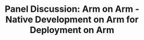 ---
categories:
- bkk19
description: Arm on Arm means different things to different people, companies and
  markets. &nbsp; Experts from Arm, Linaro, and Marvell will discuss what Arm on Arm
  means to them, what has been achieved and what is left to do.<br><br><br>
image:
  featured: 'true'
  path: /assets/images/featured-images/bkk19/BKK19-312.png
session_attendee_num: '33'
session_id: BKK19-312
session_room: 'Keynote Room (World Ballroom BC) '
session_slot:
  end_time: '2019-04-03 16:55:00'
  start_time: '2019-04-03 16:15:00'
session_speakers:
- speaker_bio: Autonomous vehicles, open source
  speaker_company: Linaro
  speaker_image: /assets/images/speakers/bkk19/david-rusling.jpg
  speaker_location: Cambridge, UK
  speaker_name: David Rusling
  speaker_position: CTO
  speaker_username: david.rusling
- speaker_bio: ''
  speaker_company: Marvell
  speaker_image: /assets/images/speakers/placeholder.jpg
  speaker_location: ''
  speaker_name: Larry Wikelius
  speaker_position: ''
  speaker_username: larry_wikelius.1z7uk9az
- speaker_bio: ''
  speaker_company: Marvell
  speaker_image: /assets/images/speakers/placeholder.jpg
  speaker_location: ''
  speaker_name: Larry Wikelius
  speaker_position: VP - Ecosystem and Partner Enabling
  speaker_username: lwikelius
session_track: Arm on Arm
tag: session
tags:
- Open Source Development
title: 'Panel Discussion: Arm on Arm - Native Development on Arm for Deployment on
  Arm'
---